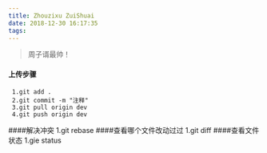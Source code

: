```yaml
---
title: Zhouzixu ZuiShuai
date: 2018-12-30 16:17:35
tags:
---
```


> 周子谞最帅！

#### 上传步骤
     1.git add . 
     2.git commit -m "注释"
     3.git pull origin dev 
     4.git push origin dev
     
####解决冲突
     1.git rebase
####查看哪个文件改动过过
     1.git diff
####查看文件状态
     1.gie status